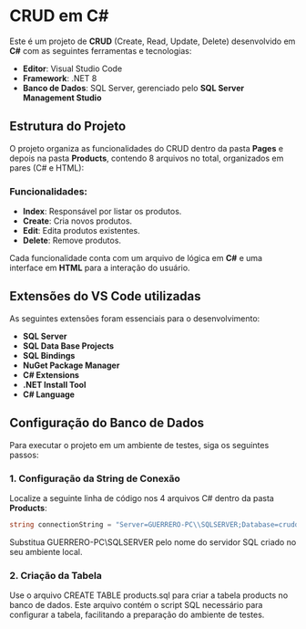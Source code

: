 # CRUD em C#

Este é um projeto de **CRUD** (Create, Read, Update, Delete) desenvolvido em **C#** com as seguintes ferramentas e tecnologias:

- **Editor**: Visual Studio Code  
- **Framework**: .NET 8  
- **Banco de Dados**: SQL Server, gerenciado pelo **SQL Server Management Studio**  

## Estrutura do Projeto

O projeto organiza as funcionalidades do CRUD dentro da pasta **Pages** e depois na pasta **Products**, contendo 8 arquivos no total, organizados em pares (C# e HTML):

### Funcionalidades:

- **Index**: Responsável por listar os produtos.  
- **Create**: Cria novos produtos.  
- **Edit**: Edita produtos existentes.  
- **Delete**: Remove produtos.  

Cada funcionalidade conta com um arquivo de lógica em **C#** e uma interface em **HTML** para a interação do usuário.

## Extensões do VS Code utilizadas

As seguintes extensões foram essenciais para o desenvolvimento:

- **SQL Server**  
- **SQL Data Base Projects**  
- **SQL Bindings**  
- **NuGet Package Manager**  
- **C# Extensions**  
- **.NET Install Tool**  
- **C# Language**  

## Configuração do Banco de Dados

Para executar o projeto em um ambiente de testes, siga os seguintes passos:

### 1. Configuração da String de Conexão

Localize a seguinte linha de código nos 4 arquivos C# dentro da pasta **Products**:

```csharp
string connectionString = "Server=GUERRERO-PC\\SQLSERVER;Database=cruddb;Trusted_Connection=True;TrustServerCertificate=True;";
```
Substitua GUERRERO-PC\\SQLSERVER pelo nome do servidor SQL criado no seu ambiente local.

### 2. Criação da Tabela

Use o arquivo CREATE TABLE products.sql para criar a tabela products no banco de dados. Este arquivo contém o script SQL necessário para configurar a tabela, facilitando a preparação do ambiente de testes.
